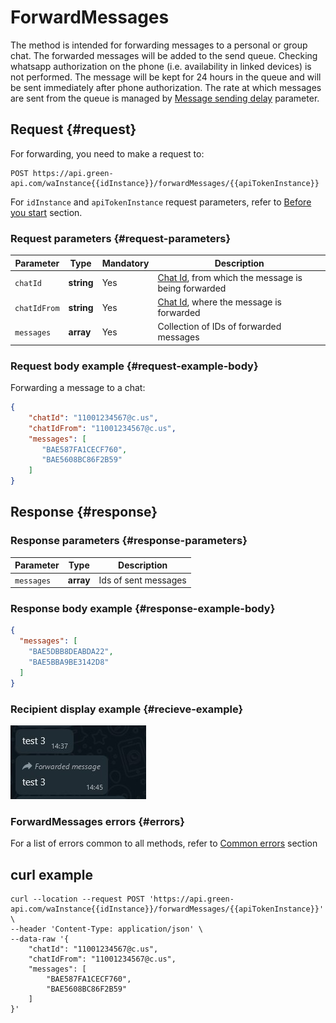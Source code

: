 # ForwardMessages

The method is intended for forwarding messages to a personal or group chat.
The forwarded messages will be added to the send queue. Checking whatsapp authorization on the phone (i.e. availability in linked devices) is not performed. The message will be kept for 24 hours in the queue and will be sent immediately after phone authorization.
The rate at which messages are sent from the queue is managed by [Message sending delay](../send-messages-delay.md) parameter.

## Request {#request}

For forwarding, you need to make a request to:
```
POST https://api.green-api.com/waInstance{{idInstance}}/forwardMessages/{{apiTokenInstance}}
```

For `idInstance` and `apiTokenInstance` request parameters, refer to [Before you start](../../before-start.md#parameters) section.

### Request parameters {#request-parameters}

| Parameter    | Type              | Mandatory | Description                                                         |
|--------------|-------------------|-----------|---------------------------------------------------------------------|
| `chatId`     | **string**        | Yes       | [Chat Id](../chat-id.md), from which the message is being forwarded |
| `chatIdFrom` | **string**        | Yes       | [Chat Id](../chat-id.md), where the message is forwarded            |
| `messages`   | **array<string>** | Yes       | Collection of IDs of forwarded messages                             |

### Request body example {#request-example-body}

Forwarding a message to a chat:
```json
{
    "chatId": "11001234567@c.us",
    "chatIdFrom": "11001234567@c.us",
    "messages": [
       "BAE587FA1CECF760",
       "BAE5608BC86F2B59"
    ]
}
```

## Response {#response}

### Response parameters {#response-parameters}

| Parameter  | Type              | Description          |
|------------|-------------------|----------------------|
| `messages` | **array<string>** | Ids of sent messages |

### Response body example {#response-example-body}

```json
{
  "messages": [
    "BAE5DBB8DEABDA22",
    "BAE5BBA9BE3142D8"
  ]
}
```
### Recipient display example {#recieve-example}

![Example of a forwarded message](../../assets/forward-message.jpg 'Example of a forwarded message')

### ForwardMessages errors {#errors}

For a list of errors common to all methods, refer to [Common errors](../common-errors.md) section

## curl example

```
curl --location --request POST 'https://api.green-api.com/waInstance{{idInstance}}/forwardMessages/{{apiTokenInstance}}' \
--header 'Content-Type: application/json' \
--data-raw '{
    "chatId": "11001234567@c.us",
    "chatIdFrom": "11001234567@c.us",
    "messages": [
        "BAE587FA1CECF760",
        "BAE5608BC86F2B59"
    ]
}'
```